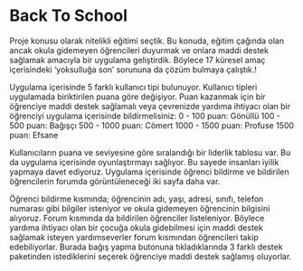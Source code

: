 # Back To School

Proje konusu olarak nitelikli eğitimi seçtik. Bu konuda, eğitim çağında olan ancak okula gidemeyen öğrencileri duyurmak ve onlara maddi destek sağlamak amacıyla bir uygulama geliştirdik. Böylece 17 küresel amaç içerisindeki ‘yoksulluğa son’ sorununa da çözüm bulmaya çalıştık.!

Uygulama içerisinde 5 farklı kullanıcı tipi bulunuyor. Kullanıcı tipleri uygulamada biriktirilen puana göre değişiyor. Puan kazanmak için bir öğrenciye maddi destek sağlamalı veya çevrenizde yardıma ihtiyacı olan bir öğrenciyi uygulama içerisinde bildirmelisiniz:
      0 -  100 puan: Gönüllü
    100 -  500 puan: Bağışçı
    500 - 1000 puan: Cömert
   1000 - 1500 puan: Profuse
          1500 puan: Efsane

Kullanıcıların puana ve seviyesine göre sıralandığı bir liderlik tablosu var. Bu da uygulama içerisinde oyunlaştırmayı sağlıyor.  Bu sayede insanları iyilik yapmaya davet ediyoruz. Uygulama içerisinde öğrenci bildirme ve bildirilen öğrencilerin forumda görüntüleneceği iki sayfa daha var.

Öğrenci bildirme kısmında; öğrencinin adı, yaşı, adresi, sınıfı, telefon numarası gibi bilgiler isteniyor ve okula gidemeyen öğrencinin bilgisini alıyoruz. Forum kısmında da bildirilen öğrenciler listeleniyor. Böylece yardıma ihtiyacı olan bir çocuğa okula gidebilmesi için maddi destek sağlamak isteyen yardımseverler forum kısmından öğrencileri takip edebiliyorlar. Burada bağış yapma butonuna tıkladıklarında 3 farklı destek paketinden istediklerini seçerek öğrenciye maddi destek sağlamış oluyorlar.
